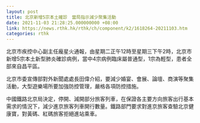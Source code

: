 ```yaml
---
layout: post
title: 北京新增5宗本土確診　當局指示減少聚集活動
date: 2021-11-03 21:28:25.000000000 +08:00
link: https://news.rthk.hk/rthk/ch/component/k2/1618264-20211103.htm
categories: rthk
---
```


北京市疾控中心副主任龐星火通報，由星期二正午12時至星期三下午2時，北京市新增5宗本土新型肺炎確診病例，當中4宗病例臨床屬普通型，1宗為輕型，患者全部來自昌平區。

北京市委宣傳部對外新聞處處長田偉介紹，要減少婚宴、會展、論壇、商演等聚集活動，大型遊樂場所要加強防控管理，嚴格各項防控措施。

中國鐵路北京局決定，停開、減開部分旅客列車，在保證各主要方向旅客出行基本需求的情況下，減少進京旅客列車開行數量。鐵路部門要求對進京旅客查驗北京健康寶，對黃碼、紅碼旅客拒絕進站乘車。
